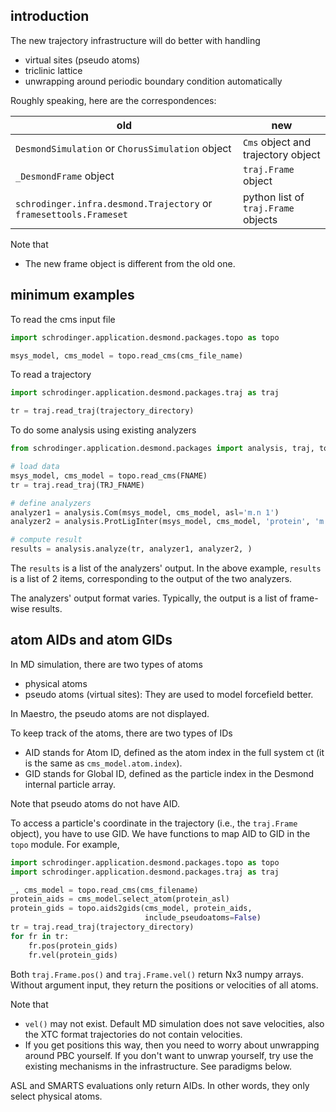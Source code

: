 ## introduction

The new trajectory infrastructure will do better with handling

* virtual sites (pseudo atoms)
* triclinic lattice
* unwrapping around periodic boundary condition automatically

Roughly speaking, here are the correspondences:

old | new
--- | ---
`DesmondSimulation` or `ChorusSimulation` object | `Cms` object and trajectory object
`_DesmondFrame` object | `traj.Frame` object
`schrodinger.infra.desmond.Trajectory` or `framesettools.Frameset` | python list of `traj.Frame` objects

Note that

* The new frame object is different from the old one.

## minimum examples

To read the cms input file
```python
import schrodinger.application.desmond.packages.topo as topo

msys_model, cms_model = topo.read_cms(cms_file_name)
```

To read a trajectory
```python
import schrodinger.application.desmond.packages.traj as traj

tr = traj.read_traj(trajectory_directory)
```

To do some analysis using existing analyzers

```python
from schrodinger.application.desmond.packages import analysis, traj, topo

# load data
msys_model, cms_model = topo.read_cms(FNAME)
tr = traj.read_traj(TRJ_FNAME)

# define analyzers
analyzer1 = analysis.Com(msys_model, cms_model, asl='m.n 1')
analyzer2 = analysis.ProtLigInter(msys_model, cms_model, 'protein', 'm.n 2')

# compute result
results = analysis.analyze(tr, analyzer1, analyzer2, )
```

The `results` is a list of the analyzers' output.
In the above example, `results` is a list of 2 items, corresponding to the output of the two analyzers.

The analyzers' output format varies.
Typically, the output is a list of frame-wise results.

## atom AIDs and atom GIDs

In MD simulation, there are two types of atoms

* physical atoms
* pseudo atoms (virtual sites): They are used to model forcefield better.

In Maestro, the pseudo atoms are not displayed.

To keep track of the atoms, there are two types of IDs

* AID stands for Atom ID, defined as the atom index in the full system ct (it is the same as `cms_model.atom.index`).
* GID stands for Global ID, defined as the particle index in the Desmond internal particle array.

Note that pseudo atoms do not have AID.

To access a particle's coordinate in the trajectory (i.e., the `traj.Frame` object), you have to use GID. We have functions to map AID to GID in the `topo` module. For example,

```python
import schrodinger.application.desmond.packages.topo as topo
import schrodinger.application.desmond.packages.traj as traj

_, cms_model = topo.read_cms(cms_filename)
protein_aids = cms_model.select_atom(protein_asl)
protein_gids = topo.aids2gids(cms_model, protein_aids,
                              include_pseudoatoms=False)
tr = traj.read_traj(trajectory_directory)
for fr in tr:
    fr.pos(protein_gids)
    fr.vel(protein_gids)
```
Both `traj.Frame.pos()` and `traj.Frame.vel()` return Nx3 numpy arrays. Without argument input, they return the positions or velocities of all atoms.

Note that

* `vel()` may not exist. Default MD simulation does not save velocities, also the XTC format trajectories do not contain velocities.
* If you get positions this way, then you need to worry about unwrapping around PBC yourself. If you don't want to unwrap yourself, try use the existing mechanisms in the infrastructure. See paradigms below.

ASL and SMARTS evaluations only return AIDs. In other words, they only select physical atoms.


